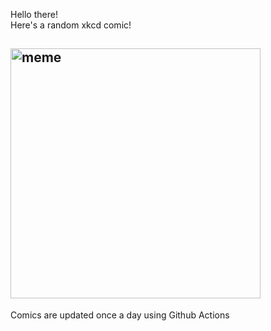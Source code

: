 Hello there! <br>Here's a random xkcd comic!<br>
## <img src="https://imgs.xkcd.com/comics/red_spiders_2.jpg" alt="meme" width="400"/><br>
Comics are updated once a day using Github Actions
